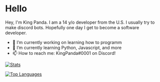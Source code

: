 # Hello

Hey, I'm King Panda. I am a 14 y/o developer from the U.S. I usually try to make discord bots. Hopefully one day I get to become a software developer.

- 🔭 I’m currently working on learning how to programm
- 🌱 I’m currently learning Python, Javascript, and more
- 📫 How to reach me: KingPanda#0001 on Discord!

[![Stats](https://github-readme-stats.vercel.app/api?username=KingPanda0&show_icons=true&theme=algolia&count_private=true)](https://github.com/KingPanda0)

[![Top Languages](https://github-readme-stats.vercel.app/api/top-langs/?username=kingpanda0&theme=algolia&card_width=495)](https://github.com/KingPanda0)
